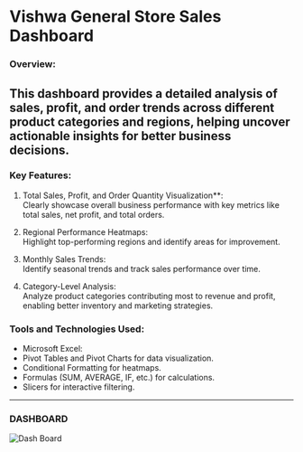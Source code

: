 # Vishwa General Store Sales Dashboard

### Overview:  
This dashboard provides a detailed analysis of sales, profit, and order trends across different product categories and regions, helping uncover actionable insights for better business decisions.
---
### Key Features:
1. Total Sales, Profit, and Order Quantity Visualization**:  
   Clearly showcase overall business performance with key metrics like total sales, net profit, and total orders.

2. Regional Performance Heatmaps:  
   Highlight top-performing regions and identify areas for improvement.

3. Monthly Sales Trends:  
   Identify seasonal trends and track sales performance over time.

4. Category-Level Analysis:  
   Analyze product categories contributing most to revenue and profit, enabling better inventory and marketing strategies.

### Tools and Technologies Used:
  - Microsoft Excel:  
  - Pivot Tables and Pivot Charts for data visualization.  
  - Conditional Formatting for heatmaps.  
  - Formulas (SUM, AVERAGE, IF, etc.) for calculations.  
  - Slicers for interactive filtering.
---

### DASHBOARD
![Dash Board](https://github.com/user-attachments/assets/151ffbc7-c001-47e6-a992-6ec515335b87)
